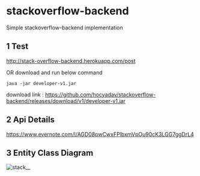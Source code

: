 # stackoverflow-backend

Simple stackoverflow-backend implementation

## 1 Test
http://stack-overflow-backend.herokuapp.com/post

OR download and run below command

    java -jar developer-v1.jar
 
download link : https://github.com/hocyadav/stackoverflow-backend/releases/download/v1/developer-v1.jar

## 2 Api Details
https://www.evernote.com/l/AGD08pwCwxFPlbxmVpOu90cK3LGG7ggDrL4


## 3 Entity Class Diagram

![stack__](https://user-images.githubusercontent.com/56931032/85318782-339eb580-b4de-11ea-8c61-22128cf019a2.jpg)

